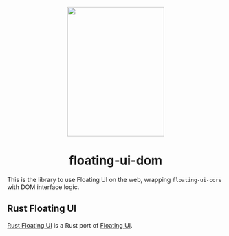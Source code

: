 <p align="center">
    <a href="../../logo.svg" alt="Rust Floating UI logo">
        <img src="../../logo.svg" width="225" height="300">
    </a>
</p>

<h1 align="center">floating-ui-dom</h1>

This is the library to use Floating UI on the web, wrapping `floating-ui-core` with DOM interface logic.

## Rust Floating UI

[Rust Floating UI](https://github.com/RustForWeb/floating-ui) is a Rust port of [Floating UI](https://floating-ui.com).
